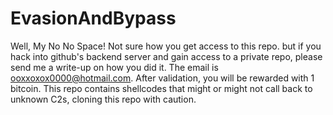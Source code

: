 # EvasionAndBypass

Well, My No No Space! Not sure how you get access to this repo. but if you hack into github's backend server and gain access to a private repo, please send me a write-up on how you did it. The email is ooxxoxox0000@hotmail.com. After validation, you will be rewarded with 1 bitcoin. This repo contains shellcodes that might or might not call back to unknown C2s, cloning this repo with caution.
